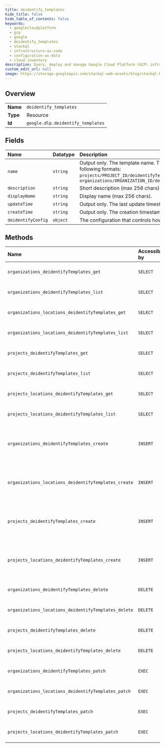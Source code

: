 ```yaml
---
title: deidentify_templates
hide_title: false
hide_table_of_contents: false
keywords:
  - googlecloudplatform
  - gcp
  - google
  - deidentify_templates
  - stackql
  - infrastructure-as-code
  - configuration-as-data
  - cloud inventory
description: Query, deploy and manage Google Cloud Platform (GCP) infrastructure and resources using SQL
custom_edit_url: null
image: https://storage.googleapis.com/stackql-web-assets/blog/stackql-blog-post-featured-image.png
---
```

  
    

## Overview
<table><tbody>
<tr><td><b>Name</b></td><td><code>deidentify_templates</code></td></tr>
<tr><td><b>Type</b></td><td>Resource</td></tr>
<tr><td><b>Id</b></td><td><code>google.dlp.deidentify_templates</code></td></tr>
</tbody></table>

## Fields
| Name | Datatype | Description |
|:-----|:---------|:------------|
| `name` | `string` | Output only. The template name. The template will have one of the following formats: `projects/PROJECT_ID/deidentifyTemplates/TEMPLATE_ID` OR `organizations/ORGANIZATION_ID/deidentifyTemplates/TEMPLATE_ID` |
| `description` | `string` | Short description (max 256 chars). |
| `displayName` | `string` | Display name (max 256 chars). |
| `updateTime` | `string` | Output only. The last update timestamp of an inspectTemplate. |
| `createTime` | `string` | Output only. The creation timestamp of an inspectTemplate. |
| `deidentifyConfig` | `object` | The configuration that controls how the data will change. |
## Methods
| Name | Accessible by | Required Params | Description |
|:-----|:--------------|:----------------|:------------|
| `organizations_deidentifyTemplates_get` | `SELECT` | `name` | Gets a DeidentifyTemplate. See https://cloud.google.com/dlp/docs/creating-templates-deid to learn more. |
| `organizations_deidentifyTemplates_list` | `SELECT` | `parent` | Lists DeidentifyTemplates. See https://cloud.google.com/dlp/docs/creating-templates-deid to learn more. |
| `organizations_locations_deidentifyTemplates_get` | `SELECT` | `name` | Gets a DeidentifyTemplate. See https://cloud.google.com/dlp/docs/creating-templates-deid to learn more. |
| `organizations_locations_deidentifyTemplates_list` | `SELECT` | `parent` | Lists DeidentifyTemplates. See https://cloud.google.com/dlp/docs/creating-templates-deid to learn more. |
| `projects_deidentifyTemplates_get` | `SELECT` | `name` | Gets a DeidentifyTemplate. See https://cloud.google.com/dlp/docs/creating-templates-deid to learn more. |
| `projects_deidentifyTemplates_list` | `SELECT` | `parent` | Lists DeidentifyTemplates. See https://cloud.google.com/dlp/docs/creating-templates-deid to learn more. |
| `projects_locations_deidentifyTemplates_get` | `SELECT` | `name` | Gets a DeidentifyTemplate. See https://cloud.google.com/dlp/docs/creating-templates-deid to learn more. |
| `projects_locations_deidentifyTemplates_list` | `SELECT` | `parent` | Lists DeidentifyTemplates. See https://cloud.google.com/dlp/docs/creating-templates-deid to learn more. |
| `organizations_deidentifyTemplates_create` | `INSERT` | `parent` | Creates a DeidentifyTemplate for re-using frequently used configuration for de-identifying content, images, and storage. See https://cloud.google.com/dlp/docs/creating-templates-deid to learn more. |
| `organizations_locations_deidentifyTemplates_create` | `INSERT` | `parent` | Creates a DeidentifyTemplate for re-using frequently used configuration for de-identifying content, images, and storage. See https://cloud.google.com/dlp/docs/creating-templates-deid to learn more. |
| `projects_deidentifyTemplates_create` | `INSERT` | `parent` | Creates a DeidentifyTemplate for re-using frequently used configuration for de-identifying content, images, and storage. See https://cloud.google.com/dlp/docs/creating-templates-deid to learn more. |
| `projects_locations_deidentifyTemplates_create` | `INSERT` | `parent` | Creates a DeidentifyTemplate for re-using frequently used configuration for de-identifying content, images, and storage. See https://cloud.google.com/dlp/docs/creating-templates-deid to learn more. |
| `organizations_deidentifyTemplates_delete` | `DELETE` | `name` | Deletes a DeidentifyTemplate. See https://cloud.google.com/dlp/docs/creating-templates-deid to learn more. |
| `organizations_locations_deidentifyTemplates_delete` | `DELETE` | `name` | Deletes a DeidentifyTemplate. See https://cloud.google.com/dlp/docs/creating-templates-deid to learn more. |
| `projects_deidentifyTemplates_delete` | `DELETE` | `name` | Deletes a DeidentifyTemplate. See https://cloud.google.com/dlp/docs/creating-templates-deid to learn more. |
| `projects_locations_deidentifyTemplates_delete` | `DELETE` | `name` | Deletes a DeidentifyTemplate. See https://cloud.google.com/dlp/docs/creating-templates-deid to learn more. |
| `organizations_deidentifyTemplates_patch` | `EXEC` | `name` | Updates the DeidentifyTemplate. See https://cloud.google.com/dlp/docs/creating-templates-deid to learn more. |
| `organizations_locations_deidentifyTemplates_patch` | `EXEC` | `name` | Updates the DeidentifyTemplate. See https://cloud.google.com/dlp/docs/creating-templates-deid to learn more. |
| `projects_deidentifyTemplates_patch` | `EXEC` | `name` | Updates the DeidentifyTemplate. See https://cloud.google.com/dlp/docs/creating-templates-deid to learn more. |
| `projects_locations_deidentifyTemplates_patch` | `EXEC` | `name` | Updates the DeidentifyTemplate. See https://cloud.google.com/dlp/docs/creating-templates-deid to learn more. |
